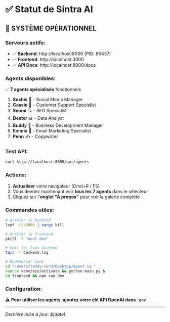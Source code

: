 # ✅ Statut de Sintra AI

## 🎉 SYSTÈME OPÉRATIONNEL

### Serveurs actifs:
- ✅ **Backend**: http://localhost:8000 (PID: 89437)
- ✅ **Frontend**: http://localhost:3000
- ✅ **API Docs**: http://localhost:8000/docs

### Agents disponibles:
✅ **7 agents spécialisés** fonctionnels

1. **Soshie** 📱 - Social Media Manager
2. **Cassie** 💬 - Customer Support Specialist  
3. **Seomi** 🔍 - SEO Specialist
4. **Dexter** 📊 - Data Analyst
5. **Buddy** 💼 - Business Development Manager
6. **Emmie** 📧 - Email Marketing Specialist
7. **Penn** ✍️ - Copywriter

### Test API:
```bash
curl http://localhost:8000/api/agents
```

### Actions:
1. **Actualiser** votre navigateur (Cmd+R / F5)
2. Vous devriez maintenant voir **tous les 7 agents** dans le sélecteur
3. Cliquez sur l'**onglet "À propos"** pour voir la galerie complète

### Commandes utiles:
```bash
# Arrêter le backend
lsof -ti:8000 | xargs kill

# Arrêter le frontend  
pkill -f "next dev"

# Voir les logs backend
tail -f backend.log

# Redémarrer tout
cd "/Users/teddy-vann/Desktop/agent ia "
source venv/bin/activate && python main.py &
cd frontend && npm run dev
```

### Configuration:
⚠️ **Pour utiliser les agents, ajoutez votre clé API OpenAI dans `.env`**

---
*Dernière mise à jour: $(date)*

